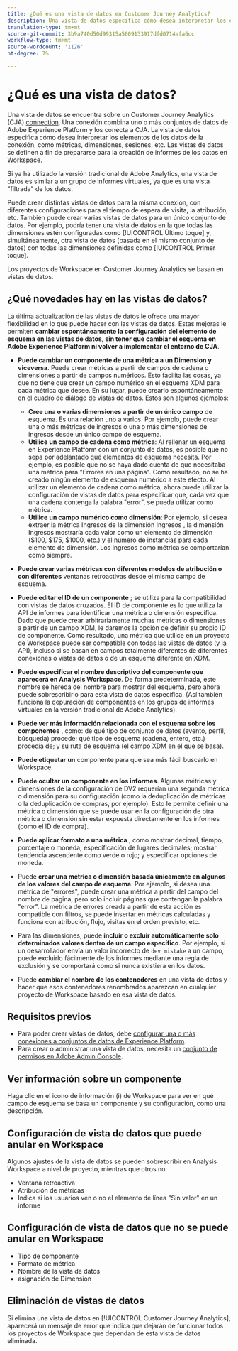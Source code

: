 ```yaml
---
title: ¿Qué es una vista de datos en Customer Journey Analytics?
description: Una vista de datos especifica cómo desea interpretar los elementos de los datos de la conexión CJA, como métricas, dimensiones, sesiones, etc.
translation-type: tm+mt
source-git-commit: 3b9a740d50d99315a5609133917dfd0714afa6cc
workflow-type: tm+mt
source-wordcount: '1126'
ht-degree: 7%

---
```



# ¿Qué es una vista de datos?

Una vista de datos se encuentra sobre un Customer Journey Analytics (CJA) [connection](/help/connections/create-connection.md). Una conexión combina uno o más conjuntos de datos de Adobe Experience Platform y los conecta a CJA. La vista de datos especifica cómo desea interpretar los elementos de los datos de la conexión, como métricas, dimensiones, sesiones, etc. Las vistas de datos se definen a fin de prepararse para la creación de informes de los datos en Workspace.

Si ya ha utilizado la versión tradicional de Adobe Analytics, una vista de datos es similar a un grupo de informes virtuales, ya que es una vista &quot;filtrada&quot; de los datos.

Puede crear distintas vistas de datos para la misma conexión, con diferentes configuraciones para el tiempo de espera de visita, la atribución, etc. También puede crear varias vistas de datos para un único conjunto de datos. Por ejemplo, podría tener una vista de datos en la que todas las dimensiones estén configuradas como [!UICONTROL Último toque] y, simultáneamente, otra vista de datos (basada en el mismo conjunto de datos) con todas las dimensiones definidas como [!UICONTROL Primer toque].

Los proyectos de Workspace en Customer Journey Analytics se basan en vistas de datos.

## ¿Qué novedades hay en las vistas de datos?

La última actualización de las vistas de datos le ofrece una mayor flexibilidad en lo que puede hacer con las vistas de datos. Estas mejoras le permiten **cambiar espontáneamente la configuración del elemento de esquema en las vistas de datos, sin tener que cambiar el esquema en Adobe Experience Platform ni volver a implementar el entorno de CJA**.

* **Puede cambiar un componente de una métrica a un Dimension y viceversa**. Puede crear métricas a partir de campos de cadena o dimensiones a partir de campos numéricos. Esto facilita las cosas, ya que no tiene que crear un campo numérico en el esquema XDM para cada métrica que desee. En su lugar, puede crearlo espontáneamente en el cuadro de diálogo de vistas de datos. Estos son algunos ejemplos:
   * **Cree una o varias dimensiones a partir de un único campo** de esquema. Es una relación uno a varios. Por ejemplo, puede crear una o más métricas de ingresos o una o más dimensiones de ingresos desde un único campo de esquema.
   * **Utilice un campo de cadena como métrica**: Al rellenar un esquema en Experience Platform con un conjunto de datos, es posible que no sepa por adelantado qué elementos de esquema necesita. Por ejemplo, es posible que no se haya dado cuenta de que necesitaba una métrica para &quot;Errores en una página&quot;. Como resultado, no se ha creado ningún elemento de esquema numérico a este efecto. Al utilizar un elemento de cadena como métrica, ahora puede utilizar la configuración de vistas de datos para especificar que, cada vez que una cadena contenga la palabra &quot;error&quot;, se pueda utilizar como métrica.
   * **Utilice un campo numérico como dimensión**: Por ejemplo, si desea extraer la métrica Ingresos de la dimensión Ingresos , la dimensión Ingresos mostraría cada valor como un elemento de dimensión ($100, $175, $1000, etc.) y el número de instancias para cada elemento de dimensión. Los ingresos como métrica se comportarían como siempre.

* **Puede crear varias métricas con diferentes modelos de atribución o con diferentes** ventanas retroactivas desde el mismo campo de esquema.

* **Puede editar el ID de un componente** ; se utiliza para la compatibilidad con vistas de datos cruzados. El ID de componente es lo que utiliza la API de informes para identificar una métrica o dimensión específica. Dado que puede crear arbitrariamente muchas métricas o dimensiones a partir de un campo XDM, le daremos la opción de definir su propio ID de componente. Como resultado, una métrica que utilice en un proyecto de Workspace puede ser compatible con todas las vistas de datos (y la API), incluso si se basan en campos totalmente diferentes de diferentes conexiones o vistas de datos o de un esquema diferente en XDM.

* **Puede especificar el nombre descriptivo del componente que aparecerá en Analysis Workspace**. De forma predeterminada, este nombre se hereda del nombre para mostrar del esquema, pero ahora puede sobrescribirlo para esta vista de datos específica. (Así también funciona la depuración de componentes en los grupos de informes virtuales en la versión tradicional de Adobe Analytics).

* **Puede ver más información relacionada con el esquema sobre los componentes** , como: de qué tipo de conjunto de datos (evento, perfil, búsqueda) procede; qué tipo de esquema (cadena, entero, etc.) procedía de; y su ruta de esquema (el campo XDM en el que se basa).

* **Puede etiquetar un** componente para que sea más fácil buscarlo en Workspace.

* **Puede ocultar un componente en los informes**. Algunas métricas y dimensiones de la configuración de DV2 requerían una segunda métrica o dimensión para su configuración (como la deduplicación de métricas o la deduplicación de compras, por ejemplo). Esto le permite definir una métrica o dimensión que se puede usar en la configuración de otra métrica o dimensión sin estar expuesta directamente en los informes (como el ID de compra).

* **Puede aplicar formato a una métrica** , como mostrar decimal, tiempo, porcentaje o moneda; especificación de lugares decimales; mostrar tendencia ascendente como verde o rojo; y especificar opciones de moneda.

* Puede **crear una métrica o dimensión basada únicamente en algunos de los valores del campo de esquema**. Por ejemplo, si desea una métrica de &quot;errores&quot;, puede crear una métrica a partir del campo del nombre de página, pero solo incluir páginas que contengan la palabra &quot;error&quot;. La métrica de errores creada a partir de esta acción es compatible con filtros, se puede insertar en métricas calculadas y funciona con atribución, flujo, visitas en el orden previsto, etc.

* Para las dimensiones, puede **incluir o excluir automáticamente solo determinados valores dentro de un campo específico**. Por ejemplo, si un desarrollador envía un valor incorrecto de `dev mistake` a un campo, puede excluirlo fácilmente de los informes mediante una regla de exclusión y se comportará como si nunca existiera en los datos.

* Puede **cambiar el nombre de los contenedores** en una vista de datos y hacer que esos contenedores renombrados aparezcan en cualquier proyecto de Workspace basado en esa vista de datos.

## Requisitos previos

* Para poder crear vistas de datos, debe [configurar una o más conexiones a conjuntos de datos de Experience Platform](/help/connections/create-connection.md).
* Para crear o administrar una vista de datos, necesita un [conjunto de permisos en Adobe Admin Console](https://experienceleague.adobe.com/docs/analytics-platform/using/cja-overview/cja-overview.html?lang=es-ES#admin-access-permissions).

## Ver información sobre un componente

Haga clic en el icono de información (i) de Workspace para ver en qué campo de esquema se basa un componente y su configuración, como una descripción.

## Configuración de vista de datos que puede anular en Workspace

Algunos ajustes de la vista de datos se pueden sobrescribir en Analysis Workspace a nivel de proyecto, mientras que otros no.

* Ventana retroactiva
* Atribución de métricas
* Indica si los usuarios ven o no el elemento de línea &quot;Sin valor&quot; en un informe

## Configuración de vista de datos que no se puede anular en Workspace

* Tipo de componente
* Formato de métrica
* Nombre de la vista de datos
* asignación de Dimension

## Eliminación de vistas de datos

Si elimina una vista de datos en [!UICONTROL Customer Journey Analytics], aparecerá un mensaje de error que indica que dejarán de funcionar todos los proyectos de Workspace que dependan de esta vista de datos eliminada.
